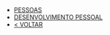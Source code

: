- [PESSOAS](people/4-people)
- [DESENVOLVIMENTO PESSOAL](people/4-1-personal-development)
- [< VOLTAR](/README)
